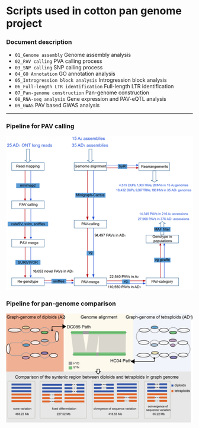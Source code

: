 
# Scripts used in cotton pan genome project

### Document description
+ `01_Genome assembly`  Genome assembly analysis
+ `02_PAV calling`  PVA calling process
+ `03_SNP calling`  SNP calling process
+ `04_GO Annotation`  GO annotation analysis
+ `05_Introgression block analysis`  Introgression block analysis
+ `06_Full-length LTR identification`  Full-length LTR identification
+ `07_Pan-genome construction` Pan-genome construction 
+ `08_RNA-seq analysis` Gene expression and PAV-eQTL analysis
+ `09_GWAS` PAV based GWAS analysis

*** 


### Pipeline for PAV calling

![PAV](./assets/pav-process.png)



### Pipeline for pan-genome comparison
![Pan-genome](./assets/pangenome.jpg)
